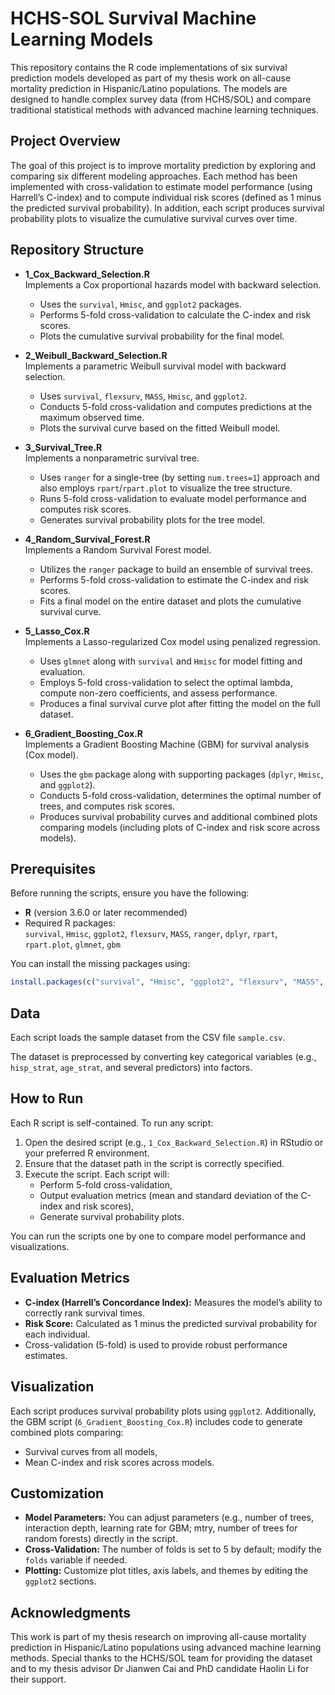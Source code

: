 # HCHS-SOL Survival Machine Learning Models

This repository contains the R code implementations of six survival prediction models developed as part of my thesis work on all-cause mortality prediction in Hispanic/Latino populations. The models are designed to handle complex survey data (from HCHS/SOL) and compare traditional statistical methods with advanced machine learning techniques.

## Project Overview

The goal of this project is to improve mortality prediction by exploring and comparing six different modeling approaches. Each method has been implemented with cross-validation to estimate model performance (using Harrell’s C-index) and to compute individual risk scores (defined as 1 minus the predicted survival probability). In addition, each script produces survival probability plots to visualize the cumulative survival curves over time.

## Repository Structure

- **1_Cox_Backward_Selection.R**  
  Implements a Cox proportional hazards model with backward selection.
  - Uses the `survival`, `Hmisc`, and `ggplot2` packages.
  - Performs 5-fold cross-validation to calculate the C-index and risk scores.
  - Plots the cumulative survival probability for the final model.

- **2_Weibull_Backward_Selection.R**  
  Implements a parametric Weibull survival model with backward selection.
  - Uses `survival`, `flexsurv`, `MASS`, `Hmisc`, and `ggplot2`.
  - Conducts 5-fold cross-validation and computes predictions at the maximum observed time.
  - Plots the survival curve based on the fitted Weibull model.

- **3_Survival_Tree.R**  
  Implements a nonparametric survival tree.
  - Uses `ranger` for a single-tree (by setting `num.trees=1`) approach and also employs `rpart`/`rpart.plot` to visualize the tree structure.
  - Runs 5-fold cross-validation to evaluate model performance and computes risk scores.
  - Generates survival probability plots for the tree model.

- **4_Random_Survival_Forest.R**  
  Implements a Random Survival Forest model.
  - Utilizes the `ranger` package to build an ensemble of survival trees.
  - Performs 5-fold cross-validation to estimate the C-index and risk scores.
  - Fits a final model on the entire dataset and plots the cumulative survival curve.

- **5_Lasso_Cox.R**  
  Implements a Lasso-regularized Cox model using penalized regression.
  - Uses `glmnet` along with `survival` and `Hmisc` for model fitting and evaluation.
  - Employs 5-fold cross-validation to select the optimal lambda, compute non-zero coefficients, and assess performance.
  - Produces a final survival curve plot after fitting the model on the full dataset.

- **6_Gradient_Boosting_Cox.R**  
  Implements a Gradient Boosting Machine (GBM) for survival analysis (Cox model).
  - Uses the `gbm` package along with supporting packages (`dplyr`, `Hmisc`, and `ggplot2`).
  - Conducts 5-fold cross-validation, determines the optimal number of trees, and computes risk scores.
  - Produces survival probability curves and additional combined plots comparing models (including plots of C-index and risk score across models).

## Prerequisites

Before running the scripts, ensure you have the following:

- **R** (version 3.6.0 or later recommended)
- Required R packages:  
  `survival`, `Hmisc`, `ggplot2`, `flexsurv`, `MASS`, `ranger`, `dplyr`, `rpart`, `rpart.plot`, `glmnet`, `gbm`

You can install the missing packages using:

```r
install.packages(c("survival", "Hmisc", "ggplot2", "flexsurv", "MASS", "ranger", "dplyr", "rpart", "rpart.plot", "glmnet", "gbm"))
```

## Data

Each script loads the sample dataset from the CSV file `sample.csv`.

The dataset is preprocessed by converting key categorical variables (e.g., `hisp_strat`, `age_strat`, and several predictors) into factors.

## How to Run

Each R script is self-contained. To run any script:

1. Open the desired script (e.g., `1_Cox_Backward_Selection.R`) in RStudio or your preferred R environment.
2. Ensure that the dataset path in the script is correctly specified.
3. Execute the script. Each script will:
   - Perform 5-fold cross-validation,
   - Output evaluation metrics (mean and standard deviation of the C-index and risk scores),
   - Generate survival probability plots.

You can run the scripts one by one to compare model performance and visualizations.

## Evaluation Metrics

- **C-index (Harrell’s Concordance Index):** Measures the model’s ability to correctly rank survival times.
- **Risk Score:** Calculated as 1 minus the predicted survival probability for each individual.
- Cross-validation (5-fold) is used to provide robust performance estimates.

## Visualization

Each script produces survival probability plots using `ggplot2`. Additionally, the GBM script (`6_Gradient_Boosting_Cox.R`) includes code to generate combined plots comparing:

- Survival curves from all models,
- Mean C-index and risk scores across models.

## Customization

- **Model Parameters:** You can adjust parameters (e.g., number of trees, interaction depth, learning rate for GBM; mtry, number of trees for random forests) directly in the script.
- **Cross-Validation:** The number of folds is set to 5 by default; modify the `folds` variable if needed.
- **Plotting:** Customize plot titles, axis labels, and themes by editing the `ggplot2` sections.

## Acknowledgments

This work is part of my thesis research on improving all-cause mortality prediction in Hispanic/Latino populations using advanced machine learning methods. Special thanks to the HCHS/SOL team for providing the dataset and to my thesis advisor Dr Jianwen Cai and PhD candidate Haolin Li for their support.
